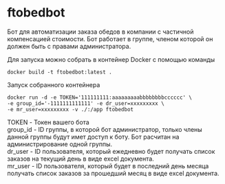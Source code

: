 # ftobedbot

Бот для автоматизации заказа обедов в компании с частичной компенсацией стоимости.
Бот работает в группе, членом которой он должен быть с правами администратора.

Для запуска можно собрать в контейнер Docker с помощью команды 

```shell
docker build -t ftobedbot:latest .
```

Запуск собранного контейнера
```shell
docker run -d -e TOKEN='111111111:aaaaaaaaabbbbbbbbcccccc' \
-e group_id='-1111111111111' -e dr_user=xxxxxxxxx \
-e mr_user=xxxxxxxxx -v ./:/app ftobedbot
```
TOKEN - Токен вашего бота\
group_id - ID группы, в которой бот администратор, только члены данной группы будут имет доступ к боту. Бот расчитан на администрирование одной группы.\
dr_user - ID пользователя, который ежедневно будет получать список заказов на текущий день в виде excel документа.\
mr_user - ID пользователя, который будет в последний день месяца получать список заказов за прошедший месяц в виде excel документа.
